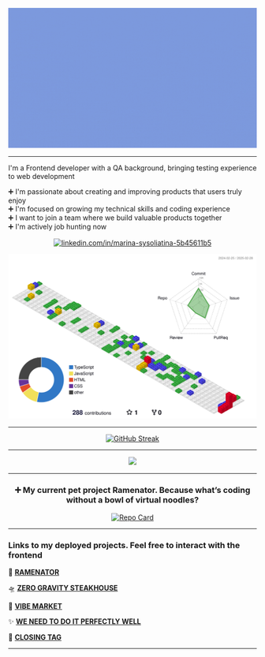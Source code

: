
![Header Animation](header_3.gif)

---
I'm a Frontend developer with a QA background, bringing testing experience to web development

➕ I'm passionate about creating and improving products that users truly enjoy  
➕ I'm focused on growing my technical skills and coding experience  
➕ I want to join a team where we build valuable products together  
➕ I'm actively job hunting now  



<p align="center">
<a href="https://linkedin.com/in/marina-sysoliatina-5b45611b5" target="blank"><img align="center" src="https://skillicons.dev/icons?i=linkedin&theme=light" alt="linkedin.com/in/marina-sysoliatina-5b45611b5"/></a>
</p>



![3D Contribution](https://raw.githubusercontent.com/stereogamm/stereogamm/main/profile-3d-contrib/profile-gitblock.svg)

---

 
<!--<h3 align="center">➕ Code, commits & coffee: a day in the life of my GitHub</h3>-->


<p align="center">
  <a href="https://git.io/streak-stats">
    <img src="https://streak-stats.demolab.com?user=stereogamm&theme=ocean-gradient&hide_border=true&border_radius=320&card_width=320&card_height=320&fire=FF1CFA&ring=00E7FF&currStreakLabel=0009D2&sideLabels=081FD9&stroke=9AAFFD&background=90%2C6F99FF%2CBDAAFFEC&hide_longest_streak=true" alt="GitHub Streak" />
  </a>
</p>



<!--<h3 align="center">➕ Repositories in action: coding, breaking and coding again!</h3>
<p align="center">
 <a>
  <img src="https://github-readme-stats.vercel.app/api/top-langs/?username=stereogamm&layout=compact&theme=github_light&langs_count=12&custom_title=Top%20Languages%20by%20my%20repo" alt="GitHub Streak"/>
 </a>
</p>-->


<!--<h3 align="center">➕ My сommit diary: the languages I speak (or attempt)</h3>
<p align="center">
 <a>
  <img src="https://github-readme-stats.vercel.app/api/top-langs/?username=stereogamm&layout=compact&theme=github_light&hide=css,scss,html,mdx,shell&&custom_title=Top%20Languages%20by%20commits" alt="Top languages by commits"/>
 </a>
</p>-->


<!--<h3 align="center">➕ Let’s Chat (or... just send a friendly dog's photo)</h3>-->

---

<!--<h3 align="center">➕ Techie Toolbox: the good, the bad and the compiled</h3>-->

<p align="center">
  <a href="https://skillicons.dev">
    <img src="https://skillicons.dev/icons?i=html,htmx,css,js,ts,webpack,yarn,react,redux,jest,git,sass,jquery,figma,babel,cypress,docker,github,grafana,elasticsearch,npm,postman&theme=light&perline=11" />
  </a>
</p>

---
<h3 align="center">➕ My current pet project Ramenator. Because what’s coding without a bowl of virtual noodles?</h3>

<p align="center">
  <a href="https://github.com/stereogamm/web-shop">
    <img src="https://github-readme-stats.vercel.app/api/pin/?username=stereogamm&repo=web-shop&theme=ambient_gradient&show_owner=true&hide=issues" alt="Repo Card" />
  </a>
</p>


-------

### Links to my deployed projects. Feel free to interact with the frontend

🍜 <a href="https://noodle-and-bytes.vercel.app/" target="_blank">**RAMENATOR**</a>  

🛸 <a href="https://zero-gravity-steakhouse.vercel.app/" target="_blank">**ZERO GRAVITY STEAKHOUSE**</a>  

🌊 <a href="https://vibe-market.vercel.app/" target="_blank">**VIBE MARKET**</a>  

✨ <a href="https://we-need-to-do-it-perfectly-well.vercel.app/" target="_blank">**WE NEED TO DO IT PERFECTLY WELL**</a>   

💟 <a href="https://closing-tag.vercel.app/" target="_blank">**CLOSING TAG**</a> 

-------

<!-- ![Snake animation](https://github.com/stereogamm/stereogamm/raw/main/dist/github-contribution-grid-snake.svg) -->

